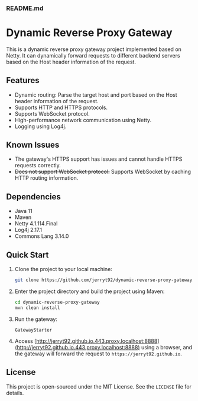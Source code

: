 ### README.md

# Dynamic Reverse Proxy Gateway

This is a dynamic reverse proxy gateway project implemented based on Netty. It can dynamically forward requests to different backend servers based on the Host header information of the request.

## Features

- Dynamic routing: Parse the target host and port based on the Host header information of the request.
- Supports HTTP and HTTPS protocols.
- Supports WebSocket protocol.
- High-performance network communication using Netty.
- Logging using Log4j.

## Known Issues

- The gateway's HTTPS support has issues and cannot handle HTTPS requests correctly.
- ~~Does not support WebSocket protocol.~~ Supports WebSocket by caching HTTP routing information.

## Dependencies

- Java 11
- Maven
- Netty 4.1.114.Final
- Log4j 2.17.1
- Commons Lang 3.14.0

## Quick Start

1. Clone the project to your local machine:
    ```sh
    git clone https://github.com/jerryt92/dynamic-reverse-proxy-gateway.git
    ```

2. Enter the project directory and build the project using Maven:
    ```sh
    cd dynamic-reverse-proxy-gateway
    mvn clean install
    ```

3. Run the gateway:

   `GatewayStarter`

4. Access [http://jerryt92.github.io.443.proxy.localhost:8888](http://jerryt92.github.io.443.proxy.localhost:8888) using a browser, and the gateway will forward the request to `https://jerryt92.github.io`.

## License

This project is open-sourced under the MIT License. See the `LICENSE` file for details.